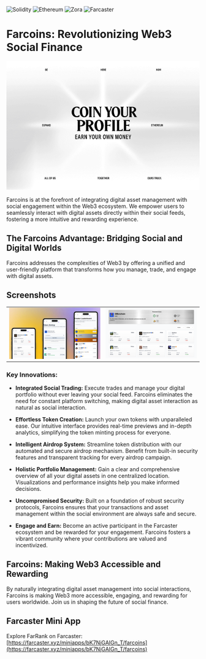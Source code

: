 ![Solidity](https://img.shields.io/badge/Solidity-363636?style=for-the-badge&logo=solidity&logoColor=white) ![Ethereum](https://img.shields.io/badge/Ethereum-3C3C3D?style=for-the-badge&logo=ethereum&logoColor=white) ![Zora](https://img.shields.io/badge/Zora-ffffff?style=for-the-badge&logo=https://encrypted-tbn0.gstatic.com/images?q=tbn:ANd9GcTwJ7z1Pbx9cxNP64jV1fzalAqO3bQpi67uZg&s&logoColor=white) ![Farcaster](https://img.shields.io/badge/Farcaster-855DCD?style=for-the-badge&logo=farcaster&logoColor=white)


# Farcoins: Revolutionizing Web3 Social Finance

![Farcoins Banner](Banner/Banner.png)

Farcoins is at the forefront of integrating digital asset management with social engagement within the Web3 ecosystem. We empower users to seamlessly interact with digital assets directly within their social feeds, fostering a more intuitive and rewarding experience.

## The Farcoins Advantage: Bridging Social and Digital Worlds

Farcoins addresses the complexities of Web3 by offering a unified and user-friendly platform that transforms how you manage, trade, and engage with digital assets.


## Screenshots

<table style="width:100%">
  <tr>
    <td style="width:50%; text-align:center;">
      <img src="Banner/image-1.png" alt="Screenshot 1" style="width:100%;">
    </td>
    <td style="width:50%; text-align:center;">
      <img src="Banner/image-2.png" alt="Screenshot 2" style="width:100%;">
    </td>
  </tr>
</table>

### Key Innovations:

*   **Integrated Social Trading:** Execute trades and manage your digital portfolio without ever leaving your social feed. Farcoins eliminates the need for constant platform switching, making digital asset interaction as natural as social interaction.

*   **Effortless Token Creation:** Launch your own tokens with unparalleled ease. Our intuitive interface provides real-time previews and in-depth analytics, simplifying the token minting process for everyone.

*   **Intelligent Airdrop System:** Streamline token distribution with our automated and secure airdrop mechanism. Benefit from built-in security features and transparent tracking for every airdrop campaign.

*   **Holistic Portfolio Management:** Gain a clear and comprehensive overview of all your digital assets in one centralized location. Visualizations and performance insights help you make informed decisions.

*   **Uncompromised Security:** Built on a foundation of robust security protocols, Farcoins ensures that your transactions and asset management within the social environment are always safe and secure.

*   **Engage and Earn:** Become an active participant in the Farcaster ecosystem and be rewarded for your engagement. Farcoins fosters a vibrant community where your contributions are valued and incentivized.

## Farcoins: Making Web3 Accessible and Rewarding

By naturally integrating digital asset management into social interactions, Farcoins is making Web3 more accessible, engaging, and rewarding for users worldwide. Join us in shaping the future of social finance.

## Farcaster Mini App
Explore FarRank on Farcaster: [https://farcaster.xyz/miniapps/bK7NjGAIGn_T/farcoins](https://farcaster.xyz/miniapps/bK7NjGAIGn_T/farcoins)
